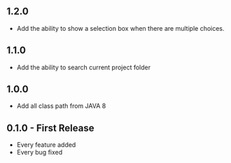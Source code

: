 ## 1.2.0
* Add the ability to show a selection box when there are multiple choices.

## 1.1.0
* Add the ability to search current project folder

## 1.0.0
* Add all class path from JAVA 8

## 0.1.0 - First Release
* Every feature added
* Every bug fixed
